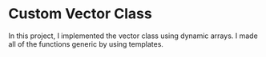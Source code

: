 # Custom Vector Class

In this project, I implemented the vector class using dynamic arrays. I made all of the functions generic by using templates.  
